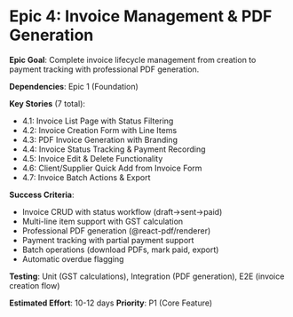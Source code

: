 # Epic 4: Invoice Management & PDF Generation

**Epic Goal**: Complete invoice lifecycle management from creation to payment tracking with professional PDF generation.

**Dependencies**: Epic 1 (Foundation)

**Key Stories** (7 total):
- 4.1: Invoice List Page with Status Filtering
- 4.2: Invoice Creation Form with Line Items
- 4.3: PDF Invoice Generation with Branding
- 4.4: Invoice Status Tracking & Payment Recording
- 4.5: Invoice Edit & Delete Functionality
- 4.6: Client/Supplier Quick Add from Invoice Form
- 4.7: Invoice Batch Actions & Export

**Success Criteria**:
- Invoice CRUD with status workflow (draft→sent→paid)
- Multi-line item support with GST calculation
- Professional PDF generation (@react-pdf/renderer)
- Payment tracking with partial payment support
- Batch operations (download PDFs, mark paid, export)
- Automatic overdue flagging

**Testing**: Unit (GST calculations), Integration (PDF generation), E2E (invoice creation flow)

**Estimated Effort**: 10-12 days
**Priority**: P1 (Core Feature)
